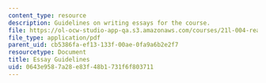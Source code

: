 ```yaml
---
content_type: resource
description: Guidelines on writing essays for the course.
file: https://ol-ocw-studio-app-qa.s3.amazonaws.com/courses/21l-004-reading-poetry-spring-2009/0643e9587a28e83f48b1731f6f803711_MIT21l_004s09_assn05_essay.pdf
file_type: application/pdf
parent_uid: cb5386fa-ef13-133f-00ae-0fa9a6b2e2f7
resourcetype: Document
title: Essay Guidelines
uid: 0643e958-7a28-e83f-48b1-731f6f803711
---
```

